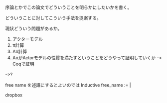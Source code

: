 序論とかでこの論文でどういうことを明らかにしたいかを書く。

どういうことに対してこういう手法を提案する。

現状どういう問題があるか。

1. アクターモデル
2. π計算
3. Aπ計算
4. AπがActorモデルの性質を満たすということをどうやって証明していくか ｰ> Coqで証明

ｰ>?

free name を述語にするとよいのでは
Inductive free_name :=
  |

dropbox
